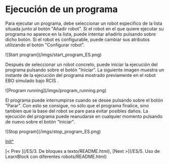 <a name="Init"></a>

# Ejecución de un programa

Para ejecutar un programa, debe seleccionar un robot específico de la lista situada junto al botón "Añadir robot". Si el robot en el que quiere ejecutar su programa no aparece en la lista, puede intentar añadirlo pulsando sobre dicho botón. Si el robot es configurable, puede cambiar sus atributos utilizando el botón "Configurar robot".

 ![Start program](<sharepath>/imgs/start_program_ES.png)

Después de seleccionar un robot concreto, puede iniciar la ejecución del programa pulsando sobre el botón "Iniciar". La siguiente imagen muestra un instante de la ejecución del programa mostrado previamente en el robot EBO simulado bajo RCIS .

 ![Program running](<sharepath>/imgs/program_running.png)
 
 El programa puede interrumpirse cuando se desee pulsando sobre el botón "Parar". Con esto se consigue, no sólo que el programa finalice, sino tambien que la base del robot se pare para evitar posibles daños. La ejecución del programa puede reanudarse en cualquier momento pulsando de nuevo sobre el botón "Iniciar".
 
 ![Stop program](<sharepath>/imgs/stop_program_ES.png) 
 
[Init^](#Init)

[< Prev ](<hidepath>/ES/3. De bloques a texto/README.html), [Next >](<hidepath>/ES/5. Uso de LearnBlock con diferentes robots/README.html)
